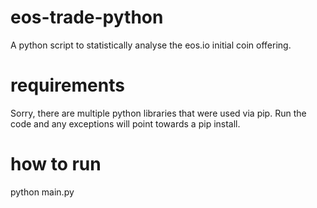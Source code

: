 # eos-trade-python
A python script to statistically analyse the eos.io initial coin offering.

# requirements
Sorry, there are multiple python libraries that were used via pip.
Run the code and any exceptions will point towards a pip install.

# how to run
python main.py
